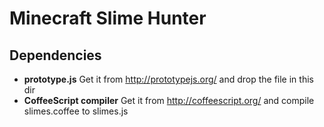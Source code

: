 Minecraft Slime Hunter
======================

Dependencies
------------

* **prototype.js** Get it from http://prototypejs.org/ and drop the file in this dir
* **CoffeeScript compiler** Get it from http://coffeescript.org/ and compile slimes.coffee to slimes.js


